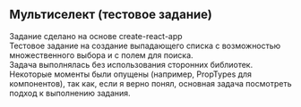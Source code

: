 <h2>Мультиселект (тестовое задание)</h2>
Задание сделано на основе create-react-app<br>
Тестовое задание на создание выпадающего списка с возможностью множественного выбора и с полем для поиска.<br>
Задача выполнялась без использования сторонних библиотек.<br>
Некоторые моменты были опущены (например, PropTypes для компонентов), так как, если я верно понял, основная задача посмотреть подход к выполнению задания.<br>
